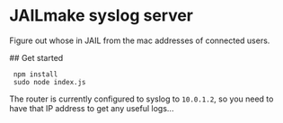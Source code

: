 JAILmake syslog server
======================

Figure out whose in JAIL from the mac addresses of connected users.

## Get started

```shell
 npm install
 sudo node index.js
```

The router is currently configured to syslog to `10.0.1.2`, so you need to have that IP address to get any useful logs...
